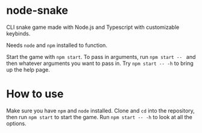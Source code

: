 # node-snake

CLI snake game made with Node.js and Typescript with customizable keybinds.

Needs `node` and `npm` installed to function.

Start the game with `npm start`. To pass in arguments, run `npm start -- ` and then whatever arguments you want to pass in. Try `npm start -- -h` to bring up the help page.

# How to use

Make sure you have `npm` and `node` installed. Clone and `cd` into the repository, then run `npm start` to start the game. Run `npm start -- -h` to look at all the options.
